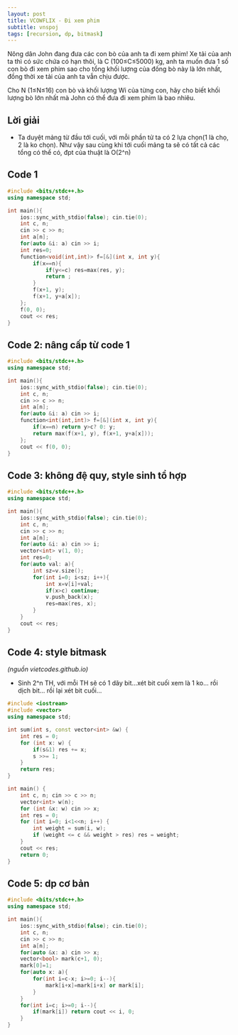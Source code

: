 ```yaml
---
layout: post
title: VCOWFLIX - Đi xem phim
subtitle: vnspoj
tags: [recursion, dp, bitmask]
---
```

Nông dân John đang đưa các con bò của anh ta đi xem phim! Xe tải của anh ta thì có sức chứa có hạn thôi, là C (100≤C≤5000) kg, anh ta muốn đưa 1 số con bò đi xem phim sao cho tổng khối lượng của đống bò này là lớn nhất, đồng thời xe tải của anh ta vẫn chịu được.

Cho N (1≤N≤16) con bò và khối lượng Wi của từng con, hãy cho biết khối lượng bò lớn nhất mà John có thể đưa đi xem phim là bao nhiêu.

## Lời giải

- Ta duyệt mảng từ đầu tới cuối, với mỗi phần tử ta có 2 lựa chọn(1 là chọ, 2 là ko chọn). Như vậy sau cùng khi tới cuối mảng ta sẽ có tất cả các tổng có thể có, đpt của thuật là O(2^n)

## Code 1
```cpp
#include <bits/stdc++.h>
using namespace std;

int main(){
	ios::sync_with_stdio(false); cin.tie(0);
	int c, n;
	cin >> c >> n;
	int a[n];
	for(auto &i: a) cin >> i;
	int res=0;
	function<void(int,int)> f=[&](int x, int y){
		if(x==n){
			if(y<=c) res=max(res, y);
			return ;
		}
		f(x+1, y);
		f(x+1, y+a[x]);
	};
	f(0, 0);
	cout << res;
}
```

## Code 2: nâng cấp từ code 1
```cpp
#include <bits/stdc++.h>
using namespace std;

int main(){
	ios::sync_with_stdio(false); cin.tie(0);
	int c, n;
	cin >> c >> n;
	int a[n];
	for(auto &i: a) cin >> i;
	function<int(int,int)> f=[&](int x, int y){
		if(x==n) return y>c? 0: y;
		return max(f(x+1, y), f(x+1, y+a[x]));
	};
	cout << f(0, 0);
}
```
## Code 3: không đệ quy, style sinh tổ hợp
```cpp
#include <bits/stdc++.h>
using namespace std;

int main(){
	ios::sync_with_stdio(false); cin.tie(0);
	int c, n;
	cin >> c >> n;
	int a[n];
	for(auto &i: a) cin >> i;
	vector<int> v(1, 0);
	int res=0;
	for(auto val: a){
		int sz=v.size();
		for(int i=0; i<sz; i++){
			int x=v[i]+val;
			if(x>c) continue;
			v.push_back(x);
			res=max(res, x);
		}
	}
	cout << res;
}
```
## Code 4: style bitmask 

*(nguồn vietcodes.github.io)*

- Sinh 2^n TH, với mỗi TH sẽ có 1 dãy bit...xét bit cuối xem là 1 ko... rồi dịch bit... rồi lại xét bit cuối...

```cpp
#include <iostream>
#include <vector>
using namespace std;

int sum(int s, const vector<int> &w) {
    int res = 0;
    for (int x: w) {
        if(s&1) res += x;
        s >>= 1;
    }
    return res;
}

int main() {
    int c, n; cin >> c >> n;
    vector<int> w(n);
    for (int &x: w) cin >> x;
    int res = 0;
    for (int i=0; i<1<<n; i++) {
        int weight = sum(i, w);
        if (weight <= c && weight > res) res = weight;
    }
    cout << res;
    return 0;
}
```
## Code 5: dp cơ bản

```cpp
#include <bits/stdc++.h>
using namespace std;

int main(){
	ios::sync_with_stdio(false); cin.tie(0);
	int c, n;
	cin >> c >> n;
	int a[n];
	for(auto &x: a) cin >> x;
	vector<bool> mark(c+1, 0);
	mark[0]=1;
	for(auto x: a){
		for(int i=c-x; i>=0; i--){
			mark[i+x]=mark[i+x] or mark[i];
		}
	}
	for(int i=c; i>=0; i--){
		if(mark[i]) return cout << i, 0;
	}
}
```
